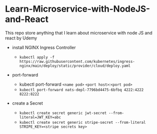 # Learn-Microservice-with-NodeJS-and-React

This repo store anything that I learn about microservice with node JS and react by Udemy

- install NGINX Ingress Controller

  - `kubectl apply -f https://raw.githubusercontent.com/kubernetes/ingress-nginx/main/deploy/static/provider/cloud/deploy.yaml`

- port-forward

  - kubectl port-forward `<name pod>` `<port host>`:`<port pod>`
  - `kubectl port-forward nats-depl-7796bd4475-6bfbq 4222:4222 8222:8222`

- create a Secret

  - `kubectl create secret generic jwt-secret --from-literal=JWT_KEY=abc`
  - `kubectl create secret generic stripe-secret --from-literal STRIPE_KEY=<stripe secrets key>`
